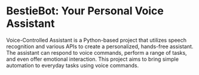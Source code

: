 # BestieBot: Your Personal Voice Assistant
Voice-Controlled Assistant is a Python-based project that utilizes speech recognition and various APIs to create a personalized, hands-free assistant. The assistant can respond to voice commands, perform a range of tasks, and even offer emotional interaction. This project aims to bring simple automation to everyday tasks using voice commands.

